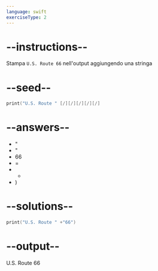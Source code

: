 ```yaml
---
language: swift
exerciseType: 2
---
```


# --instructions--

Stampa `U.S. Route 66` nell'output aggiungendo una stringa

# --seed--

```swift
print("U.S. Route " [/][/][/][/][/]
```

# --answers--

- "
- "
- 66
- =
- +
- )

# --solutions--

```swift
print("U.S. Route " +"66")
```

# --output--

U.S. Route 66
